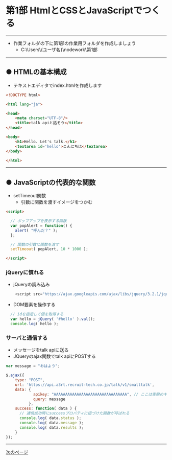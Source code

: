 # 第1部 HtmlとCSSとJavaScriptでつくる

---

* 作業フォルダの下に第1部の作業用フォルダを作成しましょう
	* C:\Users\\{ユーザ名}\nodework\第1部

---

## ● HTMLの基本構成

* テキストエディタでindex.htmlを作成します

```HTML
<!DOCTYPE html>

<html lang="ja">

<head>
    <meta charset="UTF-8"/>
    <title>talk apiと話そう</title>
</head>

<body>
    <h1>Hello. Let's talk.</h1>
    <textarea id='hello'>こんにちは</textarea>
</body>

</html>
```

---


## ● JavaScriptの代表的な関数

* setTimeout関数
  * 引数に関数を渡すイメージをつかむ

```HTML
<script>

  // ポップアップを表示する関数
  var popAlert = function() {
    alert( "呼んだ？" );
  };

  // 関数の引数に関数を渡す
  setTimeout( popAlert, 10 * 1000 );

</script>
```

### jQueryに慣れる
* jQueryの読み込み
```JavaScript
    <script src="https://ajax.googleapis.com/ajax/libs/jquery/3.2.1/jquery.min.js"></script>
```
* DOM要素を操作する

```JavaScript
  // idを指定して値を取得する
  var hello = jQuery( '#hello' ).val();
  console.log( hello );
```

### サーバと通信する
  * メッセージをtalk apiに送る  
  * JQueryのajax関数でtalk apiにPOSTする

```JavaScript
var message = "おはよう";

$.ajax({
    type: "POST",
    url: 'https://api.a3rt.recruit-tech.co.jp/talk/v1/smalltalk',
    data: {
            apikey: "AAAAAAAAAAAAAAAAAAAAAAAAAAAAAAAA", // ここは実際のキーに書き換えないと動きません
            query: message
          },
    success: function( data ) {
      // 通信成功時にsuccessプロパティに紐づけた関数が呼ばれる
      console.log( data.status );
      console.log( data.message );
      console.log( data.results );
    }
});

```

---

[次のページ](CHAPTER_1-2.md)
